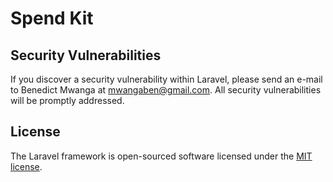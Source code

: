 # Spend Kit

## Security Vulnerabilities

If you discover a security vulnerability within Laravel, please send an e-mail to Benedict Mwanga at mwangaben@gmail.com. All security vulnerabilities will be promptly addressed.

## License

The Laravel framework is open-sourced software licensed under the [MIT license](http://opensource.org/licenses/MIT).
